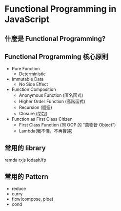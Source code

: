# Functional Programming in JavaScript

## 什麼是 Functional Programming?

## Functional Programming 核心原則

* Pure Function
  * Deterministic
* Immutable Data
  * No Side Effect
* Function Composition
  * Anonymous Function (匿名函式)
  * Higher Order Function (高階函式)
  * Recursion (遞迴)
  * Closure (閉包)
* Function as First Class Citizen
  * First Class Function (同 OOP 的 "萬物皆 Object")
  * Lambda(我不懂，不再贅述)

## 常用的 library

ramda
rxjs
lodash/fp

## 常用的 Pattern

* reduce
* curry
* flow(compose, pipe)
* cond
